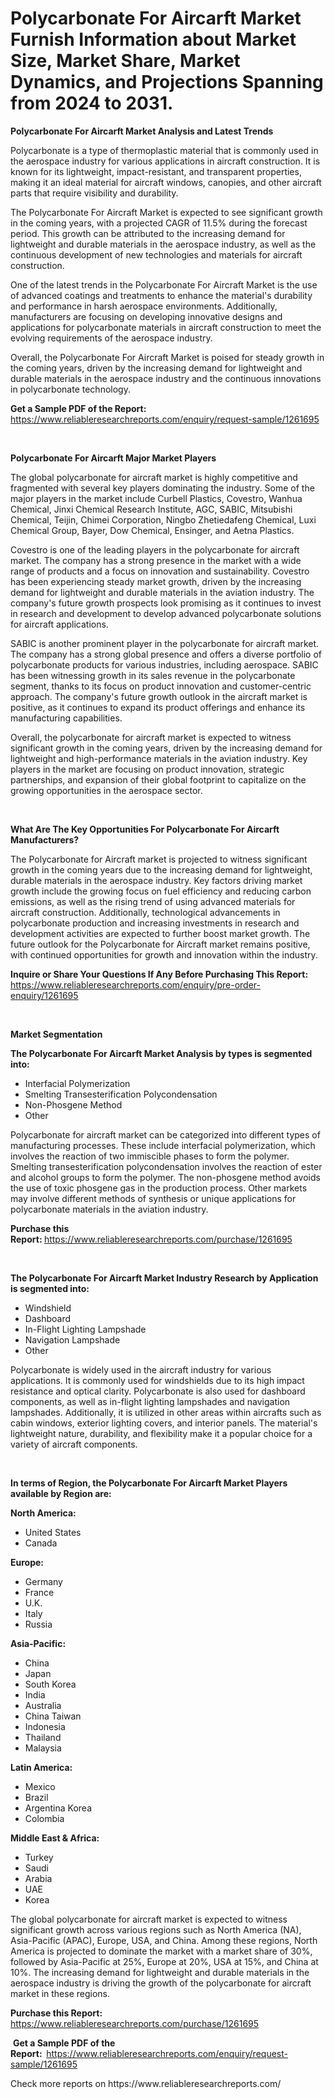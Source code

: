<p><h1>Polycarbonate For Aircarft Market Furnish Information about Market Size, Market Share, Market Dynamics, and Projections Spanning from 2024 to 2031.</h1></p><p><strong>Polycarbonate For Aircarft Market Analysis and Latest Trends</strong></p>
<p><p>Polycarbonate is a type of thermoplastic material that is commonly used in the aerospace industry for various applications in aircraft construction. It is known for its lightweight, impact-resistant, and transparent properties, making it an ideal material for aircraft windows, canopies, and other aircraft parts that require visibility and durability.</p><p>The Polycarbonate For Aircraft Market is expected to see significant growth in the coming years, with a projected CAGR of 11.5% during the forecast period. This growth can be attributed to the increasing demand for lightweight and durable materials in the aerospace industry, as well as the continuous development of new technologies and materials for aircraft construction.</p><p>One of the latest trends in the Polycarbonate For Aircraft Market is the use of advanced coatings and treatments to enhance the material's durability and performance in harsh aerospace environments. Additionally, manufacturers are focusing on developing innovative designs and applications for polycarbonate materials in aircraft construction to meet the evolving requirements of the aerospace industry.</p><p>Overall, the Polycarbonate For Aircraft Market is poised for steady growth in the coming years, driven by the increasing demand for lightweight and durable materials in the aerospace industry and the continuous innovations in polycarbonate technology.</p></p>
<p><strong>Get a Sample PDF of the Report:&nbsp;</strong> <a href="https://www.reliableresearchreports.com/enquiry/request-sample/1261695">https://www.reliableresearchreports.com/enquiry/request-sample/1261695</a></p>
<p>&nbsp;</p>
<p><strong>Polycarbonate For Aircarft Major Market Players</strong></p>
<p><p>The global polycarbonate for aircraft market is highly competitive and fragmented with several key players dominating the industry. Some of the major players in the market include Curbell Plastics, Covestro, Wanhua Chemical, Jinxi Chemical Research Institute, AGC, SABIC, Mitsubishi Chemical, Teijin, Chimei Corporation, Ningbo Zhetiedafeng Chemical, Luxi Chemical Group, Bayer, Dow Chemical, Ensinger, and Aetna Plastics.</p><p>Covestro is one of the leading players in the polycarbonate for aircraft market. The company has a strong presence in the market with a wide range of products and a focus on innovation and sustainability. Covestro has been experiencing steady market growth, driven by the increasing demand for lightweight and durable materials in the aviation industry. The company's future growth prospects look promising as it continues to invest in research and development to develop advanced polycarbonate solutions for aircraft applications.</p><p>SABIC is another prominent player in the polycarbonate for aircraft market. The company has a strong global presence and offers a diverse portfolio of polycarbonate products for various industries, including aerospace. SABIC has been witnessing growth in its sales revenue in the polycarbonate segment, thanks to its focus on product innovation and customer-centric approach. The company's future growth outlook in the aircraft market is positive, as it continues to expand its product offerings and enhance its manufacturing capabilities.</p><p>Overall, the polycarbonate for aircraft market is expected to witness significant growth in the coming years, driven by the increasing demand for lightweight and high-performance materials in the aviation industry. Key players in the market are focusing on product innovation, strategic partnerships, and expansion of their global footprint to capitalize on the growing opportunities in the aerospace sector.</p></p>
<p>&nbsp;</p>
<p><strong>What Are The Key Opportunities For Polycarbonate For Aircarft Manufacturers?</strong></p>
<p><p>The Polycarbonate for Aircraft market is projected to witness significant growth in the coming years due to the increasing demand for lightweight, durable materials in the aerospace industry. Key factors driving market growth include the growing focus on fuel efficiency and reducing carbon emissions, as well as the rising trend of using advanced materials for aircraft construction. Additionally, technological advancements in polycarbonate production and increasing investments in research and development activities are expected to further boost market growth. The future outlook for the Polycarbonate for Aircraft market remains positive, with continued opportunities for growth and innovation within the industry.</p></p>
<p><strong>Inquire or Share Your Questions If Any Before Purchasing This Report:</strong> <a href="https://www.reliableresearchreports.com/enquiry/pre-order-enquiry/1261695">https://www.reliableresearchreports.com/enquiry/pre-order-enquiry/1261695</a></p>
<p>&nbsp;</p>
<p><strong>Market Segmentation</strong></p>
<p><strong>The Polycarbonate For Aircarft Market Analysis by types is segmented into:</strong></p>
<p><ul><li>Interfacial Polymerization</li><li>Smelting Transesterification Polycondensation</li><li>Non-Phosgene Method</li><li>Other</li></ul></p>
<p><p>Polycarbonate for aircraft market can be categorized into different types of manufacturing processes. These include interfacial polymerization, which involves the reaction of two immiscible phases to form the polymer. Smelting transesterification polycondensation involves the reaction of ester and alcohol groups to form the polymer. The non-phosgene method avoids the use of toxic phosgene gas in the production process. Other markets may involve different methods of synthesis or unique applications for polycarbonate materials in the aviation industry.</p></p>
<p><strong>Purchase this Report:&nbsp;</strong><a href="https://www.reliableresearchreports.com/purchase/1261695">https://www.reliableresearchreports.com/purchase/1261695</a></p>
<p>&nbsp;</p>
<p><strong>The Polycarbonate For Aircarft Market Industry Research by Application is segmented into:</strong></p>
<p><ul><li>Windshield</li><li>Dashboard</li><li>In-Flight Lighting Lampshade</li><li>Navigation Lampshade</li><li>Other</li></ul></p>
<p><p>Polycarbonate is widely used in the aircraft industry for various applications. It is commonly used for windshields due to its high impact resistance and optical clarity. Polycarbonate is also used for dashboard components, as well as in-flight lighting lampshades and navigation lampshades. Additionally, it is utilized in other areas within aircrafts such as cabin windows, exterior lighting covers, and interior panels. The material's lightweight nature, durability, and flexibility make it a popular choice for a variety of aircraft components.</p></p>
<p>&nbsp;</p>
<p><strong>In terms of Region, the Polycarbonate For Aircarft Market Players available by Region are:</strong></p>
<p>
    <p> <strong> North America: </strong>
        <ul>
            <li>United States</li>
            <li>Canada</li>
        </ul>
        </p> 
    <p> <strong> Europe: </strong>
        <ul>
            <li>Germany</li>
            <li>France</li>
            <li>U.K.</li>
            <li>Italy</li>
            <li>Russia</li>
        </ul>
        </p> 
    <p> <strong> Asia-Pacific: </strong>
        <ul>
            <li>China</li>
            <li>Japan</li>
            <li>South Korea</li>
            <li>India</li>
            <li>Australia</li>
            <li>China Taiwan</li>
            <li>Indonesia</li>
            <li>Thailand</li>
            <li>Malaysia</li>
        </ul>
        </p> 
    <p> <strong> Latin America: </strong>
        <ul>
            <li>Mexico</li>
            <li>Brazil</li>
            <li>Argentina Korea</li>
            <li>Colombia</li>
        </ul>
        </p> 
    <p> <strong> Middle East & Africa: </strong>
        <ul>
            <li>Turkey</li>
            <li>Saudi</li>
            <li>Arabia</li>
            <li>UAE</li>
            <li>Korea</li>
        </ul>
    </p>
    </p>
<p><p>The global polycarbonate for aircraft market is expected to witness significant growth across various regions such as North America (NA), Asia-Pacific (APAC), Europe, USA, and China. Among these regions, North America is projected to dominate the market with a market share of 30%, followed by Asia-Pacific at 25%, Europe at 20%, USA at 15%, and China at 10%. The increasing demand for lightweight and durable materials in the aerospace industry is driving the growth of the polycarbonate for aircraft market in these regions.</p></p>
<p><strong>Purchase this Report: </strong><a href="https://www.reliableresearchreports.com/purchase/1261695">https://www.reliableresearchreports.com/purchase/1261695</a></p>
<p>&nbsp;<strong>Get a Sample PDF of the Report:&nbsp;&nbsp;</strong><a href="https://www.reliableresearchreports.com/enquiry/request-sample/1261695">https://www.reliableresearchreports.com/enquiry/request-sample/1261695</a></p>
<p><strong></strong></p>
<p>Check more reports on https://www.reliableresearchreports.com/</p>
